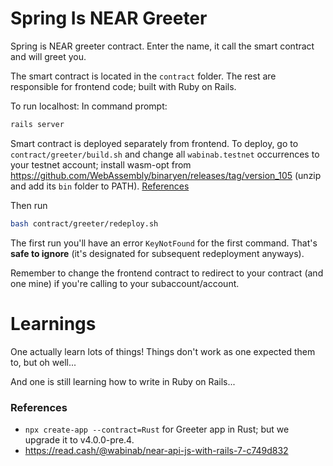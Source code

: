 # Spring Is NEAR Greeter

Spring is NEAR greeter contract. Enter the name, it call the smart contract and will greet you. 

The smart contract is located in the `contract` folder. The rest are responsible for frontend code; built with Ruby on Rails. 

To run localhost: In command prompt:

```bash
rails server
```

Smart contract is deployed separately from frontend. To deploy, go to `contract/greeter/build.sh` and change all `wabinab.testnet` occurrences to your testnet account; install wasm-opt from https://github.com/WebAssembly/binaryen/releases/tag/version_105 (unzip and add its `bin` folder to PATH). [References](https://github.com/WebAssembly/binaryen/discussions/3797)

Then run

```bash
bash contract/greeter/redeploy.sh
```

The first run you'll have an error `KeyNotFound` for the first command. That's **safe to ignore** (it's designated for subsequent redeployment anyways). 

Remember to change the frontend contract to redirect to your contract (and one mine) if you're calling to your subaccount/account. 

# Learnings

One actually learn lots of things! Things don't work as one expected them to, but oh well... 

And one is still learning how to write in Ruby on Rails... 

### References
- `npx create-app --contract=Rust` for Greeter app in Rust; but we upgrade it to v4.0.0-pre.4. 
- https://read.cash/@wabinab/near-api-js-with-rails-7-c749d832
